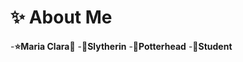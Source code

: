 # :sparkles: About Me


-**:star:Maria Clara:crescent_moon:**
-**:snake:Slytherin**
-**:mage:Potterhead**
-**:book:Student**




<!---
mariaclara1202/mariaclara1202 is a ✨ special ✨ repository because its `README.md` (this file) appears on your GitHub profile.
You can click the Preview link to take a look at your changes.
--->
